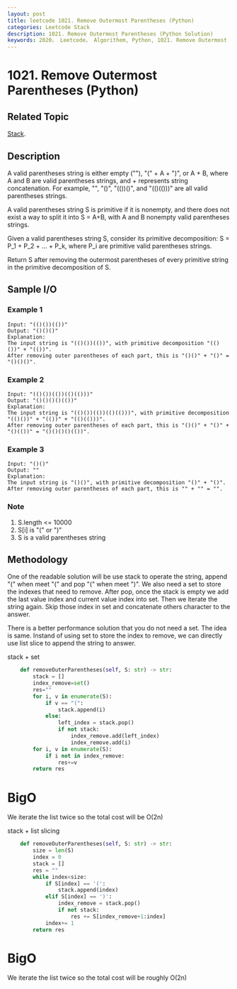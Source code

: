 ```yaml
---
layout: post
title: leetcode 1021. Remove Outermost Parentheses (Python)
categories: Leetcode Stack
description: 1021. Remove Outermost Parentheses (Python Solution)
keywords: 2020， Leetcode， Algorithem, Python, 1021. Remove Outermost Parentheses, zhenyu, Stack
---
```


# 1021. Remove Outermost Parentheses (Python)

## Related Topic
<a href="/categories/#Stack" target="_blank"> Stack</a>.

## Description
A valid parentheses string is either empty (""), "(" + A + ")", or A + B, where A and B are valid parentheses strings, and + represents string concatenation.  For example, "", "()", "(())()", and "(()(()))" are all valid parentheses strings.

A valid parentheses string S is primitive if it is nonempty, and there does not exist a way to split it into S = A+B, with A and B nonempty valid parentheses strings.

Given a valid parentheses string S, consider its primitive decomposition: S = P_1 + P_2 + ... + P_k, where P_i are primitive valid parentheses strings.

Return S after removing the outermost parentheses of every primitive string in the primitive decomposition of S.

## Sample I/O

### Example 1

```
Input: "(()())(())"
Output: "()()()"
Explanation: 
The input string is "(()())(())", with primitive decomposition "(()())" + "(())".
After removing outer parentheses of each part, this is "()()" + "()" = "()()()".
```

### Example 2

```
Input: "(()())(())(()(()))"
Output: "()()()()(())"
Explanation: 
The input string is "(()())(())(()(()))", with primitive decomposition "(()())" + "(())" + "(()(()))".
After removing outer parentheses of each part, this is "()()" + "()" + "()(())" = "()()()()(())".
```

### Example 3

```
Input: "()()"
Output: ""
Explanation: 
The input string is "()()", with primitive decomposition "()" + "()".
After removing outer parentheses of each part, this is "" + "" = "".
```

### Note
1. S.length <= 10000
2. S[i] is "(" or ")"
3. S is a valid parentheses string
 

## Methodology
One of the readable solution will be use stack to operate the string, append "(" when meet "(" and pop "(" when meet ")". We also need a set to store the indexes that need to remove. After pop, once the stack is empty we add the last value index and current value index into set. Then we iterate the string again. Skip those index in set and concatenate others character to the answer.  

There is a better performance solution that you do not need a set. The idea is same. Instand of using set to store the index to remove, we can directly use list slice to append the string to answer.

stack + set
```python
    def removeOuterParentheses(self, S: str) -> str:
        stack = []
        index_remove=set()
        res=""
        for i, v in enumerate(S):
            if v == "(":
                stack.append(i)
            else:
                left_index = stack.pop()
                if not stack:
                    index_remove.add(left_index)
                    index_remove.add(i)
        for i, v in enumerate(S):
            if i not in index_remove:
                res+=v
        return res
```
# BigO
We iterate the list twice so the total cost will be O(2n)

stack + list slicing
```python
    def removeOuterParentheses(self, S: str) -> str:
        size = len(S)
        index = 0
        stack = []
        res = ""
        while index<size:
            if S[index] == '(':
                stack.append(index)
            elif S[index] == ')':
                index_remove = stack.pop()
                if not stack:
                    res += S[index_remove+1:index]
            index+= 1
        return res
```
# BigO
We iterate the list twice so the total cost will be roughly O(2n)